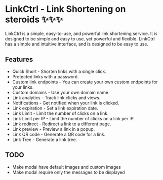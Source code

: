 # LinkCtrl - Link Shortening on steroids ✨✨✨

LinkCtrl is a simple, easy-to-use, and powerful link shortening service.
It is designed to be simple and easy to use, yet powerful and flexible.
LinkCtrl has a simple and intuitive interface, and is designed to be easy to use.

## Features

- Quick Short - Shorten links with a single click.
- Protected links with a password.
- Custom link endpoints - You can create your own custom endpoints for your links.
- Custom domains - Use your own domain name.
- Link analytics - Track link clicks and views.
- Notifications - Get notified when your link is clicked.
- Link expiration - Set a link expiration date.
- Link Limit - Limit the number of clicks on a link.
- Link Limit per IP - Limit the number of clicks on a link per IP.
- Link redirect - Redirect a link to a different page.
- Link preview - Preview a link in a popup.
- Link QR code - Generate a QR code for a link.
- Link Tree - Generate a link tree.

## TODO

- Make modal have default images and custom images
- Make modal require only the messages to be displayed
